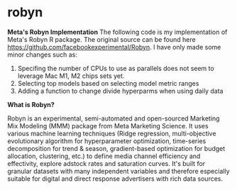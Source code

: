 # robyn
<b>Meta's Robyn Implementation</b>
The following code is my implementation of Meta's Robyn R package. The original source can be found here https://github.com/facebookexperimental/Robyn.
I have only made some minor changes such as:

1. Specifing the number of CPUs to use as parallels does not seem to leverage Mac M1, M2 chips sets yet. 
2. Selecting top models based on selecting model metric ranges
3. Adding a function to change divide hyperparms when using daily data

<b>What is Robyn?</b>

Robyn is an experimental, semi-automated and open-sourced Marketing Mix Modeling (MMM) package from Meta Marketing Science. It uses various machine learning techniques (Ridge regression, multi-objective evolutionary algorithm for hyperparameter optimization, time-series decomposition for trend & season, gradient-based optimization for budget allocation, clustering, etc.) to define media channel efficiency and effectivity, explore adstock rates and saturation curves. It's built for granular datasets with many independent variables and therefore especially suitable for digital and direct response advertisers with rich data sources.
